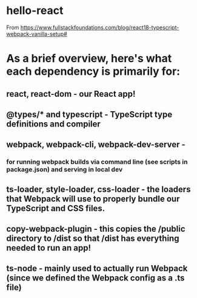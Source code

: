 # hello-react

From https://www.fullstackfoundations.com/blog/react18-typescript-webpack-vanilla-setup#

# As a brief overview, here's what each dependency is primarily for:

## react, react-dom - our React app!

## @types/\* and typescript - TypeScript type definitions and compiler

## webpack, webpack-cli, webpack-dev-server -

### for running webpack builds via command line (see scripts in package.json) and serving in local dev

## ts-loader, style-loader, css-loader - the loaders that Webpack will use to properly bundle our TypeScript and CSS files.

## copy-webpack-plugin - this copies the /public directory to /dist so that /dist has everything needed to run an app!

## ts-node - mainly used to actually run Webpack (since we defined the Webpack config as a .ts file)
